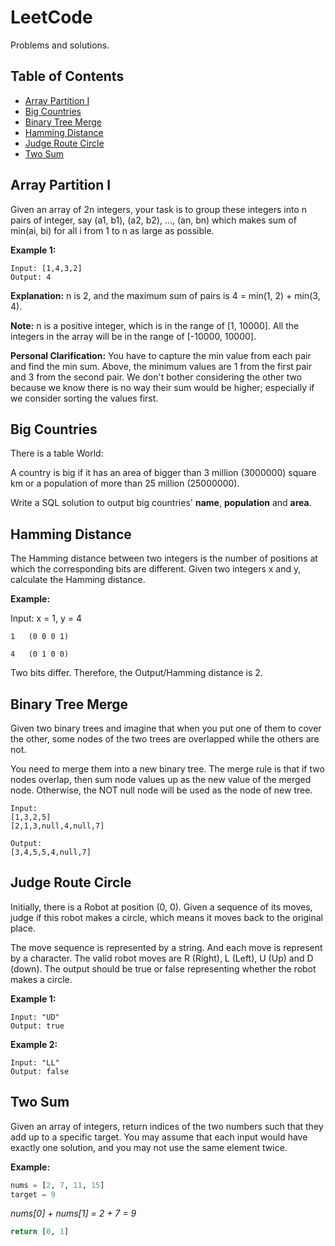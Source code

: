 # LeetCode
Problems and solutions.

## Table of Contents
* [Array Partition I](#array-partition-i)
* [Big Countries](#big-countries)
* [Binary Tree Merge](#binary-tree-merge)
* [Hamming Distance](#hamming-distance)
* [Judge Route Circle](#judge-route-circle)
* [Two Sum](#two-sum)

<a name="array-partition-i"></a>
## Array Partition I

Given an array of 2n integers, your task is to group these integers into n pairs of integer, say (a1, b1), (a2, b2), ..., (an, bn) which makes sum of min(ai, bi) for all i from 1 to n as large as possible.

**Example 1:**
```
Input: [1,4,3,2]
Output: 4
```
**Explanation:** n is 2, and the maximum sum of pairs is 4 = min(1, 2) + min(3, 4).

**Note:**
n is a positive integer, which is in the range of [1, 10000].
All the integers in the array will be in the range of [-10000, 10000].

**Personal Clarification:**
You have to capture the min value from each pair and find the min sum. Above, the minimum values are 1 from the first pair and 3 from the second pair. We don't bother considering the other two because we know there is no way their sum would be higher; especially if we consider sorting the values first.

<a name="big-countries"></a>
## Big Countries

There is a table World:

A country is big if it has an area of bigger than 3 million (3000000) square km or a population of more than 25 million (25000000).

Write a SQL solution to output big countries' **name**, **population** and **area**.

<a name="hamming-distance"></a>
## Hamming Distance

The Hamming distance between two integers is the number of positions at which the corresponding bits are different. Given two integers x and y, calculate the Hamming distance.

**Example:**

Input: x = 1, y = 4
```
1   (0 0 0 1)

4   (0 1 0 0)
```
Two bits differ. Therefore, the Output/Hamming distance is 2.

<a name="binary-tree-merge"></a>
## Binary Tree Merge
Given two binary trees and imagine that when you put one of them to cover the other, some nodes of the two trees are overlapped while the others are not.

You need to merge them into a new binary tree. The merge rule is that if two nodes overlap, then sum node values up as the new value of the merged node. Otherwise, the NOT null node will be used as the node of new tree.

```
Input:
[1,3,2,5]
[2,1,3,null,4,null,7]

Output:
[3,4,5,5,4,null,7]
```

<a name="judge-route-circle"></a>
## Judge Route Circle

Initially, there is a Robot at position (0, 0). Given a sequence of its moves, judge if this robot makes a circle, which means it moves back to the original place.

The move sequence is represented by a string. And each move is represent by a character. The valid robot moves are R (Right), L (Left), U (Up) and D (down). The output should be true or false representing whether the robot makes a circle.

**Example 1:**
```
Input: "UD"
Output: true
```
**Example 2:**
```
Input: "LL"
Output: false
```

<a name="two-sum"></a>
## Two Sum
Given an array of integers, return indices of the two numbers such that they add up to a specific target.
You may assume that each input would have exactly one solution, and you may not use the same element twice.

**Example:**

  ```python
  nums = [2, 7, 11, 15]
  target = 9
  ```
  *nums[0] + nums[1] = 2 + 7 = 9*
  ```python
  return [0, 1]
  ```
